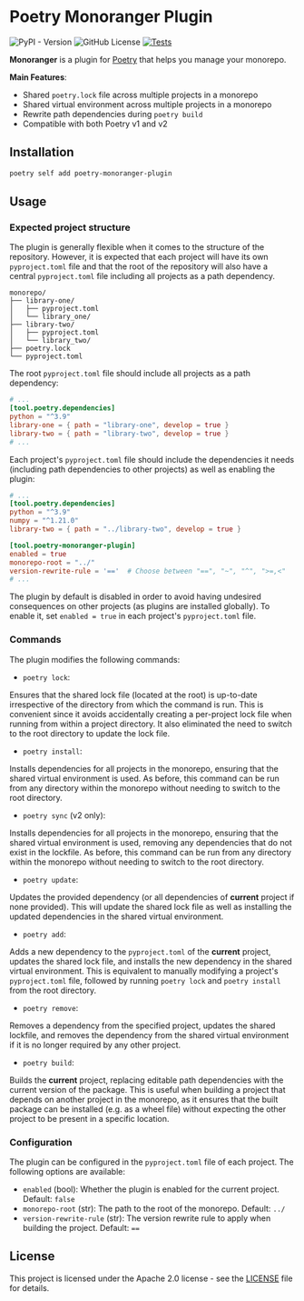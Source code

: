 # Poetry Monoranger Plugin

![PyPI - Version](https://img.shields.io/pypi/v/poetry-monoranger-plugin)
![GitHub License](https://img.shields.io/github/license/ag14774/poetry-monoranger-plugin)
[![Tests](https://github.com/ag14774/poetry-monoranger-plugin/actions/workflows/main.yml/badge.svg)](https://github.com/ag14774/poetry-monoranger-plugin/actions/workflows/main.yml)

**Monoranger** is a plugin for [Poetry](https://python-poetry.org/) that helps you manage your monorepo.

**Main Features**:
- Shared `poetry.lock` file across multiple projects in a monorepo
- Shared virtual environment across multiple projects in a monorepo
- Rewrite path dependencies during `poetry build`
- Compatible with both Poetry v1 and v2

## Installation

```bash
poetry self add poetry-monoranger-plugin
```

## Usage

### Expected project structure
The plugin is generally flexible when it comes to the structure of the repository. However, it is expected that each project will have its own `pyproject.toml` file and that the root of the repository will also have a central `pyproject.toml` file including all projects as a path dependency.
```
monorepo/
├── library-one/
│   ├── pyproject.toml
│   └── library_one/
├── library-two/
│   ├── pyproject.toml
│   └── library_two/
├── poetry.lock
└── pyproject.toml
```

The root `pyproject.toml` file should include all projects as a path dependency:
```toml
# ...
[tool.poetry.dependencies]
python = "^3.9"
library-one = { path = "library-one", develop = true }
library-two = { path = "library-two", develop = true }
# ...
```

Each project's `pyproject.toml` file should include the dependencies it needs (including path dependencies to other projects) as well as enabling the plugin:
```toml
# ...
[tool.poetry.dependencies]
python = "^3.9"
numpy = "^1.21.0"
library-two = { path = "../library-two", develop = true }

[tool.poetry-monoranger-plugin]
enabled = true
monorepo-root = "../"
version-rewrite-rule = '=='  # Choose between "==", "~", "^", ">=,<"
# ...
```
The plugin by default is disabled in order to avoid having undesired consequences on other projects (as plugins are installed globally). To enable it, set `enabled = true` in each project's `pyproject.toml` file.

### Commands
The plugin modifies the following commands:

- `poetry lock`:

Ensures that the shared lock file (located at the root) is up-to-date irrespective of the directory from which the command is run. This is convenient since it avoids accidentally creating a per-project lock file when running from within a project directory. It also eliminated the need to switch to the root directory to update the lock file.

- `poetry install`:

Installs dependencies for all projects in the monorepo, ensuring that the shared virtual environment is used. As before, this command can be run from any directory within the monorepo without needing to switch to the root directory.

- `poetry sync` (v2 only):

Installs dependencies for all projects in the monorepo, ensuring that the shared virtual environment is used, removing any dependencies that do not exist in the lockfile. As before, this command can be run from any directory within the monorepo without needing to switch to the root directory.

- `poetry update`:

Updates the provided dependency (or all dependencies of **current** project if none provided). This will update the shared lock file as well as installing the updated dependencies in the shared virtual environment.

- `poetry add`:

Adds a new dependency to the `pyproject.toml` of the **current** project, updates the shared lock file, and installs the new dependency in the shared virtual environment. This is equivalent to manually modifying a project's `pyproject.toml` file, followed by running `poetry lock` and `poetry install` from the root directory.

- `poetry remove`:

Removes a dependency from the specified project, updates the shared lockfile, and removes the dependency from the shared virtual environment if it is no longer required by any other project.

- `poetry build`:

Builds the **current** project, replacing editable path dependencies with the current version of the package. This is useful when building a project that depends on another project in the monorepo, as it ensures that the built package can be installed (e.g. as a wheel file) without expecting the other project to be present in a specific location.


### Configuration
The plugin can be configured in the `pyproject.toml` file of each project. The following options are available:

- `enabled` (bool): Whether the plugin is enabled for the current project. Default: `false`
- `monorepo-root` (str): The path to the root of the monorepo. Default: `../`
- `version-rewrite-rule` (str): The version rewrite rule to apply when building the project. Default: `==`

## License
This project is licensed under the Apache 2.0 license - see the [LICENSE](LICENSE) file for details.
